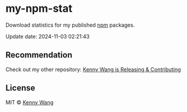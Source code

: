 my-npm-stat
===

Download statistics for my published [npm](https://www.npmjs.com/~wcjiang) packages.

Update date: <!--GAMFC-->2024-11-03 02:21:43<!--GAMFC-END-->

## Recommendation

Check out my other repository: [Kenny Wang is Releasing & Contributing](https://github.com/jaywcjlove/releases/)

## License

MIT © [Kenny Wang](https://github.com/jaywcjlove)